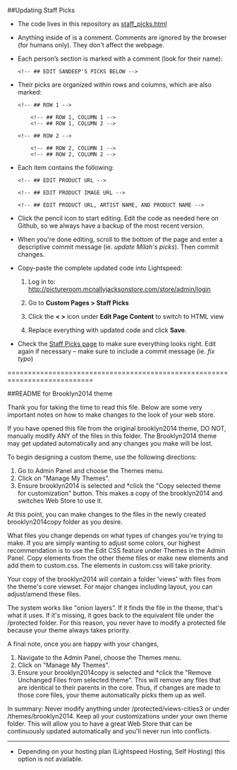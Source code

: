 ##Updating Staff Picks

- The code lives in this repository as [staff_picks.html](https://github.com/mmmanyfold/picture-room-theme/blob/master/staff_picks.html)

- Anything inside of <!--  --> is a comment. Comments are ignored by the browser (for humans only). They don't affect the webpage.

- Each person’s section is marked with a comment (look for their name): 
	```	
	<!-- ## EDIT SANDEEP'S PICKS BELOW -->
	```
- Their picks are organized within rows and columns, which are also marked:
	```
	<!-- ## ROW 1 -->
	
		<!-- ## ROW 1, COLUMN 1 -->
		<!-- ## ROW 1, COLUMN 2 -->
		
	<!-- ## ROW 2 -->
	
		<!-- ## ROW 2, COLUMN 1 -->
		<!-- ## ROW 2, COLUMN 2 -->
	```
- Each item contains the following:
	```
	<!-- ## EDIT PRODUCT URL -->
	      
	<!-- ## EDIT PRODUCT IMAGE URL -->
	      
	<!-- ## EDIT PRODUCT URL, ARTIST NAME, AND PRODUCT NAME -->
	```
- Click the pencil icon to start editing. Edit the code as needed here on Github, so we always have a backup of the most recent version.

- When you're done editing, scroll to the bottom of the page and enter a descriptive commit message (ie. *update Milah's picks*). Then commit changes.

- Copy-paste the complete updated code into Lightspeed:

	1. Log in to: http://pictureroom.mcnallyjacksonstore.com/store/admin/login
	
	2. Go to **Custom Pages > Staff Picks**
	
	3. Click the **< >** icon under **Edit Page Content** to switch to HTML view
	
	4. Replace everything with updated code and click **Save**.

- Check the [Staff Picks page](http://pictureroom.mcnallyjacksonstore.com/store/staff-picks) to make sure everything looks right. Edit again if necessary – make sure to include a commit message (ie. *fix typo*)

===========================================================================

##README for Brooklyn2014 theme

Thank you for taking the time to read this file.
Below are some very important notes on how to make changes to the look of your web store.

If you have opened this file from the original brooklyn2014 theme, DO NOT, manually modify ANY of the files in this folder.
The Brooklyn2014 theme may get updated automatically and any changes you make will be lost.

To begin designing a custom theme, use the following directions:

1. Go to Admin Panel and choose the Themes menu.
2. Click on "Manage My Themes".
3. Ensure brooklyn2014 is selected and *click the "Copy selected theme for customization" button. This makes a copy of the brooklyn2014 and switches Web Store to use it.

At this point, you can make changes to the files in the newly created brooklyn2014copy folder as you desire.

What files you change depends on what types of changes you're trying to make. If you are simply wanting to adjust some colors,
our highest recommendation is to use the Edit CSS feature under Themes in the Admin Panel. Copy elements from the other theme files
or make new elements and add them to custom.css. The elements in custom.css will take priority.

Your copy of the brooklyn2014 will contain a folder 'views' with files from the theme's core viewset.
For major changes including layout, you can adjust/amend these files.

The system works like "onion layers". If it finds the file in the theme, that's what it uses. If it's missing, it goes back to the equivalent file under the /protected folder. For this reason, you never have to modify a protected file because your theme always takes priority.

A final note, once you are happy with your changes,
1. Navigate to the Admin Panel, choose the Themes menu.
2. Click on "Manage My Themes".
3. Ensure your brooklyn2014copy is selected and *click the "Remove Unchanged Files from selected theme". This will remove any files
that are identical to their parents in the core. Thus, if changes are made to those core files, your theme automatically picks them up as well.

In summary: Never modify anything under /protected/views-cities3 or under /themes/brooklyn2014.
Keep all your customizations under your own theme folder. This will allow you to have a great Web Store that can be continuously updated automatically and you'll never run into conflicts.

------
* Depending on your hosting plan (Lightspeed Hosting, Self Hosting) this option is not available.
